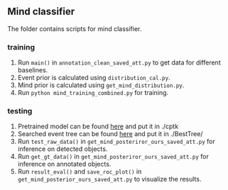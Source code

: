 
Mind classifier
----

The folder contains scripts for mind classifier.

### training
1. Run `main()` in `annotation_clean_saved_att.py` to get data for different baselines.
2. Event prior is calculated using `distribution_cal.py`. 
3. Mind prior is calculated using `get_mind_distribution.py`.
4. Run `python mind_training_combined.py` for training.

### testing
1. Pretrained model can be found [here](xxxx) and put it in ./cptk
2. Searched event tree can be found [here](xxxx) and put it in ./BestTree/
3. Run `test_raw_data()` in `get_mind_posteriror_ours_saved_att.py` for inference on detected objects.
4. Run `get_gt_data()` in `get_mind_posteriror_ours_saved_att.py` for inference on annotated objects.
5. Run `result_eval()` and `save_roc_plot()` in `get_mind_posterior_ours_saved_att.py` to visualize the results. 




